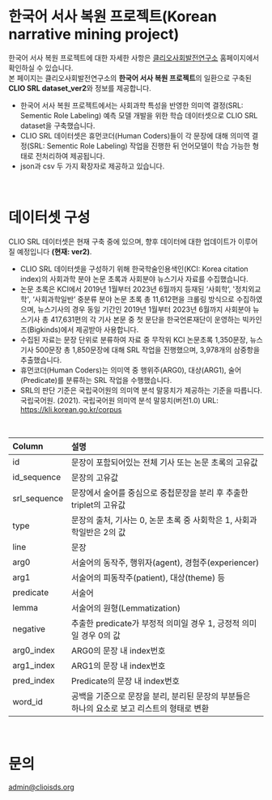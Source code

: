 # 한국어 서사 복원 프로젝트(Korean narrative mining project)
한국어 서사 복원 프로젝트에 대한 자세한 사항은 [클리오사회발전연구소](https://sites.google.com/clioisds.org/clioisds/research/narrative-mining) 홈페이지에서 확인하실 수 있습니다. 
<br>본 페이지는 클리오사회발전연구소의 **한국어 서사 복원 프로젝트**의 일환으로 구축된 **CLIO SRL dataset_ver2**와 정보를 제공합니다.
* 한국어 서사 복원 프로젝트에서는 사회과학 특성을 반영한 의미역 결정(SRL: Sementic Role Labeling) 예측 모델 개발을 위한 학습 데이터셋으로 CLIO SRL dataset을 구축했습니다.
* CLIO SRL 데이터셋은 휴먼코더(Human Coders)들이 각 문장에 대해 의미역 결정(SRL: Sementic Role Labeling) 작업을 진행한 뒤 언어모델이 학습 가능한 형태로 전처리하여 제공됩니다.
* json과 csv 두 가지 확장자로 제공하고 있습니다.
<br>

# 데이터셋 구성
CLIO SRL 데이터셋은 현재 구축 중에 있으며, 향후 데이터에 대한 업데이트가 이루어질 예정입니다 **(현재: ver2)**.
* CLIO SRL 데이터셋을 구성하기 위해 한국학술인용색인(KCI: Korea citation index)의 사회과학 분야 논문 초록과 사회분야 뉴스기사 자료를 수집했습니다.
* 논문 초록은 KCI에서 2019년 1월부터 2023년 6월까지 등재된 ‘사회학’, '정치외교학', ‘사회과학일반’ 중분류 분야 논문 초록 총 11,612편을 크롤링 방식으로 수집하였으며, 뉴스기사의 경우 동일 기간인 2019년 1월부터 2023년 6월까지 사회분야 뉴스기사 총 417,631편의 각 기사 본문 중 첫 문단을 한국언론재단이 운영하는 빅카인즈(Bigkinds)에서 제공받아 사용합니다. 
* 수집된 자료는 문장 단위로 분류하여 자료 중 무작위 KCI 논문초록 1,350문장, 뉴스기사 500문장 총 1,850문장에 대해 SRL 작업을 진행했으며, 3,978개의 삼중항을 추출했습니다.
* 휴먼코더(Human Coders)는 의미역 중 행위주(ARG0), 대상(ARG1), 술어(Predicate)를 분류하는 SRL 작업을 수행했습니다.
* SRL의 판단 기준은 국립국어원의 의미역 분석 말뭉치가 제공하는 기준을 따릅니다.
  <br>국립국어원. (2021). 국립국어원 의미역 분석 말뭉치(버전1.0) URL: https://kli.korean.go.kr/corpus
<br>

|Column|설명|
|:---|:---|
|id|문장이 포함되어있는 전체 기사 또는 논문 초록의 고유값|
|id_sequence|문장의 고유값|
|srl_sequence|문장에서 술어를 중심으로 중첩문장을 분리 후 추출한 triplet의 고유값|
|type|문장의 출처, 기사는 0, 논문 초록 중 사회학은 1, 사회과학일반은 2의 값|
|line|문장|
|arg0|서술어의 동작주, 행위자(agent), 경험주(experiencer)|
|arg1|서술어의 피동작주(patient), 대상(theme) 등|
|predicate|서술어|
|lemma|서술어의 원형(Lemmatization)|
|negative|추출한 predicate가 부정적 의미일 경우 1, 긍정적 의미일 경우 0의 값|
|arg0_index|ARG0의 문장 내 index번호|
|arg1_index|ARG1의 문장 내 index번호|
pred_index|Predicate의 문장 내 index번호|
|word_id|공백을 기준으로 문장을 분리, 분리된 문장의 부분들은 하나의 요소로 보고 리스트의 형태로 변환|
<br>

# 문의
admin@clioisds.org


  
